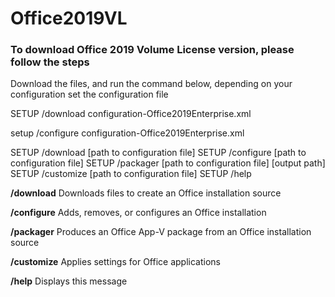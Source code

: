 # Office2019VL

### To download Office 2019 Volume License version, please follow the steps 

Download the files, and run the command below, depending on your configuration set the configuration file

SETUP /download configuration-Office2019Enterprise.xml

setup /configure configuration-Office2019Enterprise.xml



SETUP /download [path to configuration file]
SETUP /configure [path to configuration file]
SETUP /packager [path to configuration file] [output path]
SETUP /customize [path to configuration file]
SETUP /help

 **/download** Downloads files to create an Office installation source
 
 **/configure** Adds, removes, or configures an Office installation
 
 **/packager** Produces an Office App-V package from an Office installation source

 **/customize** Applies settings for Office applications

 **/help** Displays this message


